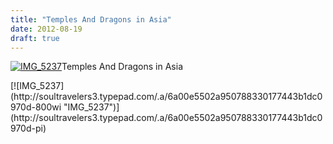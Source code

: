 ```yaml
---
title: "Temples And Dragons in Asia"
date: 2012-08-19
draft: true
---
```


[![IMG_5237](https://soultravelers3.typepad.com/.a/6a00e5502a950788330177443b1d95970d-200wi "IMG_5237")](http://soultravelers3.typepad.com/.a/6a00e5502a950788330177443b1d95970d-pi)Temples And Dragons in Asia

<!--more--> [![IMG_5237](http://soultravelers3.typepad.com/.a/6a00e5502a950788330177443b1dc0970d-800wi "IMG_5237")](http://soultravelers3.typepad.com/.a/6a00e5502a950788330177443b1dc0970d-pi)
